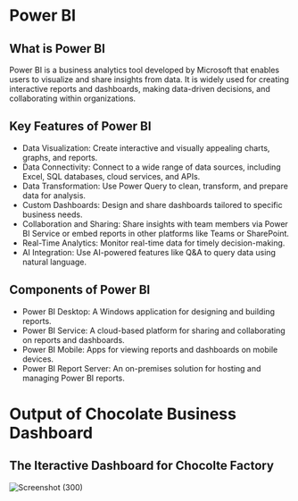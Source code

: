 # Power BI # 

## What is Power BI ## 

Power BI is a business analytics tool developed by Microsoft that enables users to visualize and share insights from data. It is widely used for creating interactive reports and dashboards, making data-driven decisions, and collaborating within organizations.

## Key Features of Power BI ##

- Data Visualization: Create interactive and visually appealing charts, graphs, and reports.
- Data Connectivity: Connect to a wide range of data sources, including Excel, SQL databases, cloud services, and APIs.
- Data Transformation: Use Power Query to clean, transform, and prepare data for analysis.
- Custom Dashboards: Design and share dashboards tailored to specific business needs.
- Collaboration and Sharing: Share insights with team members via Power BI Service or embed reports in other platforms like Teams or SharePoint.
- Real-Time Analytics: Monitor real-time data for timely decision-making.
- AI Integration: Use AI-powered features like Q&A to query data using natural language.

## Components of Power BI ## 
- Power BI Desktop: A Windows application for designing and building reports.
- Power BI Service: A cloud-based platform for sharing and collaborating on reports and dashboards.
- Power BI Mobile: Apps for viewing reports and dashboards on mobile devices.
- Power BI Report Server: An on-premises solution for hosting and managing Power BI reports.

# Output of Chocolate Business Dashboard # 

## The Iteractive Dashboard for Chocolte Factory ## 
![Screenshot (300)](https://github.com/user-attachments/assets/a8a66fec-3991-4f80-bc7a-fc215d48f9e2)
